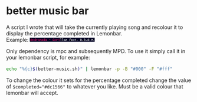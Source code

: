 # better music bar
A script I wrote that will take the currently playing song and recolour it to display the percentage completed in Lemonbar.  
Example: ![1](/screenshot/example.png)

Only dependency is mpc and subsequently MPD.
To use it simply call it in your lemonbar script, for example:
```bash
echo "%{c}$(better-music.sh)" | lemonbar -p -B "#000" -F "#fff"
```
To change the colour it sets for the percentage completed change the value of `$completed="#dc1566"` to whatever you like. Must be a valid colour that lemonbar will accept.
